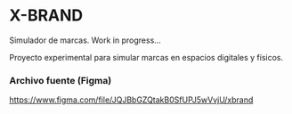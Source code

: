 # X-BRAND
Simulador de marcas. Work in progress...

Proyecto experimental para simular marcas en espacios digitales y físicos.

### Archivo fuente (Figma)
https://www.figma.com/file/JQJBbGZQtakB0SfUPJ5wVvjU/xbrand
